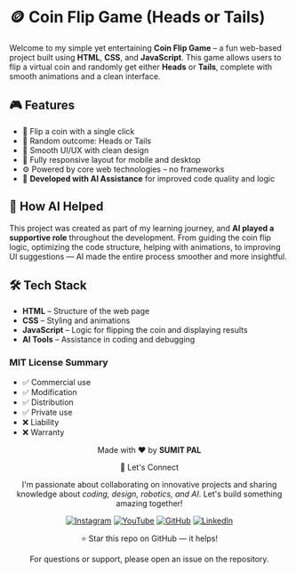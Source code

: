 # 🪙 Coin Flip Game (Heads or Tails)

Welcome to my simple yet entertaining **Coin Flip Game** – a fun web-based project built using **HTML**, **CSS**, and **JavaScript**. This game allows users to flip a virtual coin and randomly get either **Heads** or **Tails**, complete with smooth animations and a clean interface.

## 🎮 Features

- 🔁 Flip a coin with a single click
- 🧠 Random outcome: Heads or Tails
- 🎨 Smooth UI/UX with clean design
- 📱 Fully responsive layout for mobile and desktop
- ⚙️ Powered by core web technologies – no frameworks
- 🤖 **Developed with AI Assistance** for improved code quality and logic


## 🤖 How AI Helped

This project was created as part of my learning journey, and **AI played a supportive role** throughout the development. From guiding the coin flip logic, optimizing the code structure, helping with animations, to improving UI suggestions — AI made the entire process smoother and more insightful.


## 🛠️ Tech Stack

- **HTML** – Structure of the web page
- **CSS** – Styling and animations
- **JavaScript** – Logic for flipping the coin and displaying results
- **AI Tools** – Assistance in coding and debugging

### MIT License Summary
- ✅ Commercial use
- ✅ Modification
- ✅ Distribution
- ✅ Private use
- ❌ Liability
- ❌ Warranty


<div align="center">
<p>Made with ❤️ by <strong>SUMIT PAL</strong></p>

🌟 Let's Connect

I'm passionate about collaborating on innovative projects and sharing knowledge about *coding, design, robotics, and AI*. Let's build something amazing together!  

[![Instagram](https://img.icons8.com/fluency/48/instagram-new.png)](https://www.instagram.com/sumittech_360)  [![YouTube](https://img.icons8.com/fluency/48/youtube-play.png)](https://youtube.com/channel/UCiPxbNaC7dloVut6Jc5xHIQ)  [![GitHub](https://img.icons8.com/fluency/48/github.png)](https://github.com/InnovativeSumit)  [![LinkedIn](https://img.icons8.com/fluency/48/linkedin.png)](https://www.linkedin.com/in/sumit-pal-40511a339) 

⭐ Star this repo on GitHub — it helps!

<p>For questions or support, please open an issue on the repository.</p>
</div>









